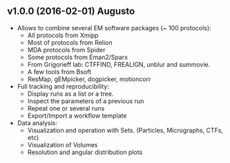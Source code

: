 
## v1.0.0 (2016-02-01) Augusto

- Allows to combine several EM software packages (~ 100 protocols):
  - All protocols from Xmipp 
  - Most of protocols from Relion
  - MDA protocols from Spider
  - Some protocols from Eman2/Sparx
  - From Grigorieff lab: CTFFIND, FREALIGN, unblur and summovie.
  - A few tools from Bsoft
  - ResMap, gEMpicker, dogpicker, motioncorr
- Full tracking and reproducibility:
  - Display runs as a list or a tree.
  - Inspect the parameters of a previous run
  - Repeat one or several runs
  - Export/Import a workflow template
- Data analysis:
  - Visualization and operation with Sets. (Particles, Micrographs, CTFs, etc)
  - Visualization of Volumes
  - Resolution and angular distribution plots

